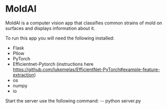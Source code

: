 # MoldAI
MoldAI is a computer vision app that classifies common strains of mold on surfaces and displays information about it.

To run this app you will need the following installed:
  - Flask
  - Pllow
  - PyTorch
  - Efficientnet-Pytorch (instructions here https://github.com/lukemelas/EfficientNet-PyTorch#example-feature-extraction)
  - os
  - numpy
  - io
  
 Start the server use the following command:
    -- python server.py
 
  
